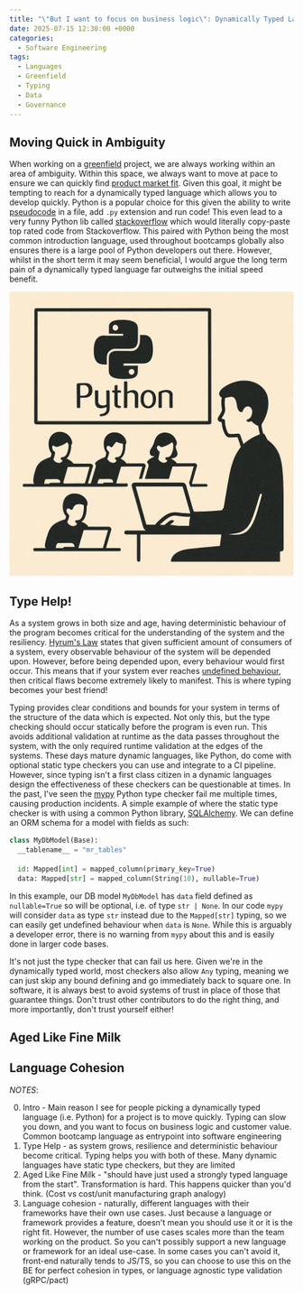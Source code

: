 ```yaml
---
title: "\"But I want to focus on business logic\": Dynamically Typed Languages Fallacy"
date: 2025-07-15 12:30:00 +0000
categories:
  - Software Engineering  
tags:
  - Languages
  - Greenfield
  - Typing
  - Data
  - Governance
---
```


## Moving Quick in Ambiguity

When working on a [greenfield](https://en.wikipedia.org/wiki/Greenfield_project) project, we are always working within an area of ambiguity. Within this space, we always want to move at pace to ensure we can quickly find [product market fit](https://www.productplan.com/glossary/product-market-fit/). Given this goal, it might be tempting to reach for a dynamically typed language which allows you to develop quickly. Python is a popular choice for this given the ability to write [pseudocode](https://en.wikipedia.org/wiki/Pseudocode) in a file, add `.py` extension and run code! This even lead to a very funny Python lib called [stackoverflow](https://pypi.org/project/stackoverflow/) which would literally copy-paste top rated code from Stackoverflow. This paired with Python being the most common introduction language, used throughout bootcamps globally also ensures there is a large pool of Python developers out there. However, whilst in the short term it may seem beneficial, I would argue the long term pain of a dynamically typed language far outweighs the initial speed benefit.

![Python Bootcamp](../assets/img/posts/2025-07-23-images/python-bootcamp.png)

## Type Help!

As a system grows in both size and age, having deterministic behaviour of the program becomes critical for the understanding of the system and the resiliency. [Hyrum's Law](https://www.hyrumslaw.com/) states that given sufficient amount of consumers of a system, every observable behaviour of the system will be depended upon. However, before being depended upon, every behaviour would first occur. This means that if your system ever reaches [undefined behaviour](https://en.wikipedia.org/wiki/Undefined_behavior), then critical flaws become extremely likely to manifest. This is where typing becomes your best friend!

Typing provides clear conditions and bounds for your system in terms of the structure of the data which is expected. Not only this, but the type checking should occur statically before the program is even run. This avoids additional validation at runtime as the data passes throughout the system, with the only required runtime validation at the edges of the systems. These days mature dynamic languages, like Python, do come with optional static type checkers you can use and integrate to a CI pipeline. However, since typing isn't a first class citizen in a dynamic languages design the effectiveness of these checkers can be questionable at times. In the past, I've seen the [mypy](https://github.com/python/mypy) Python type checker fail me multiple times, causing production incidents. A simple example of where the static type checker is with using a common Python library, [SQLAlchemy](https://www.sqlalchemy.org/). We can define an ORM schema for a model with fields as such:

```python
class MyDbModel(Base):
  __tablename__ = "mr_tables"

  id: Mapped[int] = mapped_column(primary_key=True)
  data: Mapped[str] = mapped_column(String(10), nullable=True)
```

In this example, our DB model `MyDbModel` has `data` field defined as `nullable=True` so will be optional, i.e. of type `str | None`. In our code `mypy` will consider `data` as type `str` instead due to the `Mapped[str]` typing, so we can easily get undefined behaviour when `data` is `None`. While this is arguably a developer error, there is no warning from `mypy` about this and is easily done in larger code bases.

It's not just the type checker that can fail us here. Given we're in the dynamically typed world, most checkers also allow `Any` typing, meaning we can just skip any bound defining and go immediately back to square one. In software, it is always best to avoid systems of trust in place of those that guarantee things. Don't trust other contributors to do the right thing, and more importantly, don't trust yourself either!

## Aged Like Fine Milk

## Language Cohesion

*NOTES*:

0. Intro - Main reason I see for people picking a dynamically typed language (i.e. Python) for a project is to move quickly. Typing can slow you down, and you want to focus on business logic and customer value. Common bootcamp language as entrypoint into software engineering
1. Type Help - as system grows, resilience and deterministic behaviour become critical. Typing helps you with both of these. Many dynamic languages have static type checkers, but they are limited
2. Aged Like Fine Milk - "should have just used a strongly typed language from the start". Transformation is hard. This happens quicker than you'd think. (Cost vs cost/unit manufacturing graph analogy)
3. Language cohesion - naturally, different languages with their frameworks have their own use cases. Just because a language or framework provides a feature, doesn't mean you should use it or it is the right fit. However, the number of use cases scales more than the team working on the product. So you can't possibly support a new language or framework for an ideal use-case. In some cases you can't avoid it, front-end naturally tends to JS/TS, so you can choose to use this on the BE for perfect cohesion in types, or language agnostic type validation (gRPC/pact)
